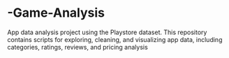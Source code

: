 # -Game-Analysis
App data analysis project using the Playstore dataset. This repository contains scripts for exploring, cleaning, and visualizing app data, including categories, ratings, reviews, and pricing analysis
